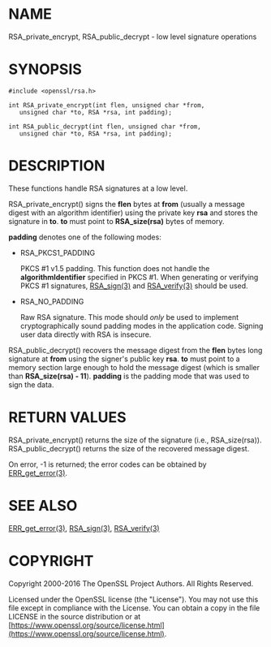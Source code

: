 # NAME

RSA\_private\_encrypt, RSA\_public\_decrypt - low level signature operations

# SYNOPSIS

    #include <openssl/rsa.h>

    int RSA_private_encrypt(int flen, unsigned char *from,
       unsigned char *to, RSA *rsa, int padding);

    int RSA_public_decrypt(int flen, unsigned char *from,
       unsigned char *to, RSA *rsa, int padding);

# DESCRIPTION

These functions handle RSA signatures at a low level.

RSA\_private\_encrypt() signs the **flen** bytes at **from** (usually a
message digest with an algorithm identifier) using the private key
**rsa** and stores the signature in **to**. **to** must point to
**RSA\_size(rsa)** bytes of memory.

**padding** denotes one of the following modes:

- RSA\_PKCS1\_PADDING

    PKCS #1 v1.5 padding. This function does not handle the
    **algorithmIdentifier** specified in PKCS #1. When generating or
    verifying PKCS #1 signatures, [RSA\_sign(3)](http://man.he.net/man3/RSA_sign) and [RSA\_verify(3)](http://man.he.net/man3/RSA_verify) should be
    used.

- RSA\_NO\_PADDING

    Raw RSA signature. This mode should _only_ be used to implement
    cryptographically sound padding modes in the application code.
    Signing user data directly with RSA is insecure.

RSA\_public\_decrypt() recovers the message digest from the **flen**
bytes long signature at **from** using the signer's public key
**rsa**. **to** must point to a memory section large enough to hold the
message digest (which is smaller than **RSA\_size(rsa) -
11**). **padding** is the padding mode that was used to sign the data.

# RETURN VALUES

RSA\_private\_encrypt() returns the size of the signature (i.e.,
RSA\_size(rsa)). RSA\_public\_decrypt() returns the size of the
recovered message digest.

On error, -1 is returned; the error codes can be
obtained by [ERR\_get\_error(3)](http://man.he.net/man3/ERR_get_error).

# SEE ALSO

[ERR\_get\_error(3)](http://man.he.net/man3/ERR_get_error),
[RSA\_sign(3)](http://man.he.net/man3/RSA_sign), [RSA\_verify(3)](http://man.he.net/man3/RSA_verify)

# COPYRIGHT

Copyright 2000-2016 The OpenSSL Project Authors. All Rights Reserved.

Licensed under the OpenSSL license (the "License").  You may not use
this file except in compliance with the License.  You can obtain a copy
in the file LICENSE in the source distribution or at
[https://www.openssl.org/source/license.html](https://www.openssl.org/source/license.html).
